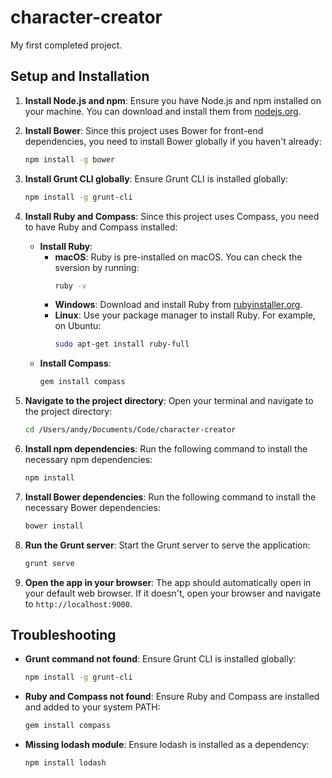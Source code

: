 # character-creator
My first completed project.

## Setup and Installation

1. **Install Node.js and npm**: Ensure you have Node.js and npm installed on your machine. You can download and install them from [nodejs.org](https://nodejs.org/).

2. **Install Bower**: Since this project uses Bower for front-end dependencies, you need to install Bower globally if you haven't already:
    ```sh
    npm install -g bower
    ```

3. **Install Grunt CLI globally**: Ensure Grunt CLI is installed globally:
    ```sh
    npm install -g grunt-cli
    ```

4. **Install Ruby and Compass**: Since this project uses Compass, you need to have Ruby and Compass installed:
    - **Install Ruby**:
        - **macOS**: Ruby is pre-installed on macOS. You can check the sversion by running:
            ```sh
            ruby -v
            ```
        - **Windows**: Download and install Ruby from [rubyinstaller.org](https://rubyinstaller.org/).
        - **Linux**: Use your package manager to install Ruby. For example, on Ubuntu:
            ```sh
            sudo apt-get install ruby-full
            ```
    - **Install Compass**:
        ```sh
        gem install compass
        ```

5. **Navigate to the project directory**: Open your terminal and navigate to the project directory:
    ```sh
    cd /Users/andy/Documents/Code/character-creator
    ```

6. **Install npm dependencies**: Run the following command to install the necessary npm dependencies:
    ```sh
    npm install
    ```

7. **Install Bower dependencies**: Run the following command to install the necessary Bower dependencies:
    ```sh
    bower install
    ```

8. **Run the Grunt server**: Start the Grunt server to serve the application:
    ```sh
    grunt serve
    ```

9. **Open the app in your browser**: The app should automatically open in your default web browser. If it doesn't, open your browser and navigate to `http://localhost:9000`.

## Troubleshooting

- **Grunt command not found**: Ensure Grunt CLI is installed globally:
    ```sh
    npm install -g grunt-cli
    ```

- **Ruby and Compass not found**: Ensure Ruby and Compass are installed and added to your system PATH:
    ```sh
    gem install compass
    ```

- **Missing lodash module**: Ensure lodash is installed as a dependency:
    ```sh
    npm install lodash
    ```

